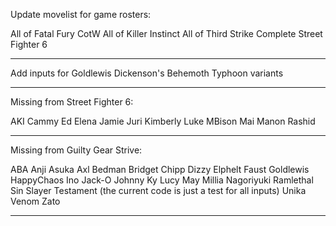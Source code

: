 Update movelist for game rosters:

All of Fatal Fury CotW 
All of Killer Instinct 
All of Third Strike
Complete Street Fighter 6

-----------------------------------

Add inputs for Goldlewis Dickenson's Behemoth Typhoon variants

-----------------------------------

Missing from Street Fighter 6:

AKI
Cammy
Ed
Elena
Jamie
Juri
Kimberly
Luke
MBison
Mai
Manon
Rashid

-----------------------------------

Missing from Guilty Gear Strive:

ABA 
Anji 
Asuka 
Axl 
Bedman
Bridget
Chipp
Dizzy
Elphelt
Faust
Goldlewis
HappyChaos
Ino
Jack-O
Johnny
Ky
Lucy
May
Millia
Nagoriyuki
Ramlethal
Sin
Slayer
Testament (the current code is just a test for all inputs)
Unika
Venom
Zato

-----------------------------------
